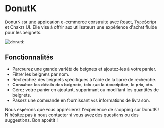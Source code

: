 # DonutK

DonutK est une application e-commerce construite avec React, TypeScript et Chakra UI. Elle vise à offrir aux utilisateurs une expérience d'achat fluide pour les beignets.

![donutk](https://github.com/CarolinaLeonCastro/donutK/assets/102051189/e3a2773c-7572-4fdb-a9d2-f847f37bca71)



## Fonctionnalités

- Parcourez une grande variété de beignets et ajoutez-les à votre panier.
- Filtrer les beignets par nom.
- Recherchez des beignets spécifiques à l'aide de la barre de recherche.
- Consultez les détails des beignets, tels que la description, le prix, etc.
- Gérez votre panier en ajoutant, supprimant ou modifiant les quantités de beignets.
- Passez une commande en fournissant vos informations de livraison.







Nous espérons que vous apprécierez l'expérience de shopping sur DonutK ! N'hésitez pas à nous contacter si vous avez des questions ou des suggestions. Bon appétit !

